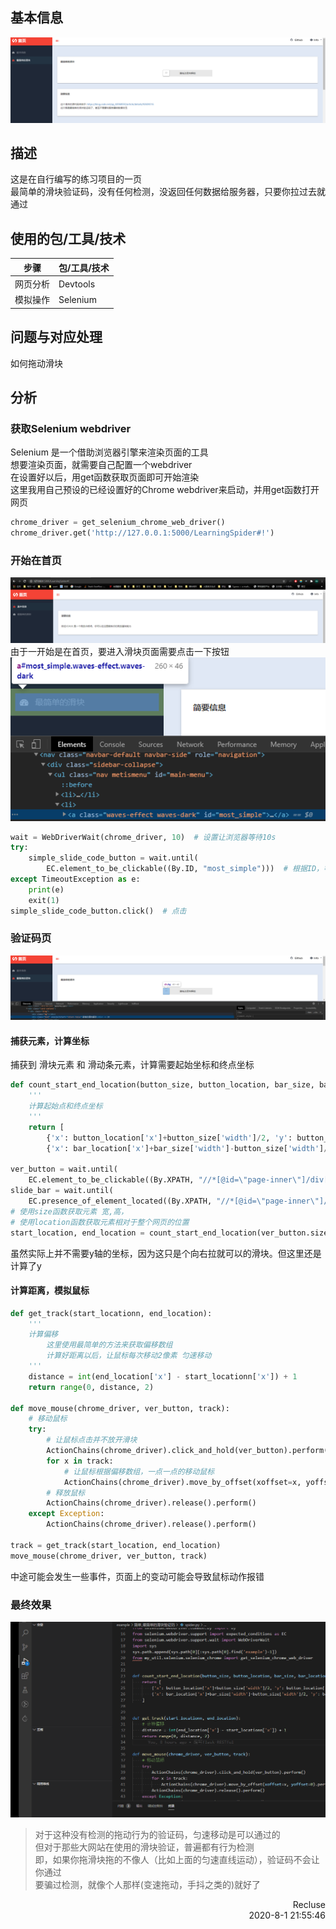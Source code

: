 ## 基本信息
![](info_res/preview.png)

## 描述  
这是在自行编写的练习项目的一页  
最简单的滑块验证码，没有任何检测，没返回任何数据给服务器，只要你拉过去就通过

## 使用的包/工具/技术
|步骤|包/工具/技术|
|--|--|
|网页分析|Devtools|
|模拟操作|Selenium|

## 问题与对应处理  
如何拖动滑块

## 分析
### 获取Selenium webdriver  
Selenium 是一个借助浏览器引擎来渲染页面的工具  
想要渲染页面，就需要自己配置一个webdriver  
在设置好以后，用get函数获取页面即可开始渲染   
这里我用自己预设的已经设置好的Chrome webdriver来启动，并用get函数打开网页  
```python
chrome_driver = get_selenium_chrome_web_driver()
chrome_driver.get('http://127.0.0.1:5000/LearningSpider#!')
```


### 开始在首页  
![](info_res/index.png)  
由于一开始是在首页，要进入滑块页面需要点击一下按钮  
![](info_res/menu_xpath.png)  

```python
wait = WebDriverWait(chrome_driver, 10)  # 设置让浏览器等待10s
try:
    simple_slide_code_button = wait.until(
        EC.element_to_be_clickable((By.ID, "most_simple")))  # 根据ID，等待菜单元素出现
except TimeoutException as e:
    print(e)
    exit(1)
simple_slide_code_button.click()  # 点击
```

### 验证码页  
![](info_res/ver_code_preview.png)  
#### 捕获元素，计算坐标
捕获到 滑块元素 和 滑动条元素，计算需要起始坐标和终点坐标  

```python
def count_start_end_location(button_size, button_location, bar_size, bar_location):
    '''
    计算起始点和终点坐标
    '''
    return [
        {'x': button_location['x']+button_size['width']/2, 'y': button_location['y']+button_size['height']/2},
        {'x': bar_location['x']+bar_size['width']-button_size['width']/2, 'y': bar_location['y']}]

ver_button = wait.until(
    EC.element_to_be_clickable((By.XPATH, "//*[@id=\"page-inner\"]/div[1]/div/div/div[2]/div[1]/div[3]")))
slide_bar = wait.until(
    EC.presence_of_element_located((By.XPATH, "//*[@id=\"page-inner\"]/div[1]/div/div/div[2]/div[1]/div[2]")))
# 使用size函数获取元素 宽,高， 
# 使用location函数获取元素相对于整个网页的位置
start_location, end_location = count_start_end_location(ver_button.size, ver_button.location, slide_bar.size, slide_bar.location)
```
虽然实际上并不需要y轴的坐标，因为这只是个向右拉就可以的滑块。但这里还是计算了y  

#### 计算距离，模拟鼠标  
```python
def get_track(start_locationn, end_location):
    '''
    计算偏移
        这里使用最简单的方法来获取偏移数组
        计算好距离以后，让鼠标每次移动2像素 匀速移动
    '''
    distance = int(end_location['x'] - start_locationn['x']) + 1
    return range(0, distance, 2)

def move_mouse(chrome_driver, ver_button, track):
    # 移动鼠标
    try:
        # 让鼠标点击并不放开滑块
        ActionChains(chrome_driver).click_and_hold(ver_button).perform()
        for x in track:
            # 让鼠标根据偏移数组，一点一点的移动鼠标
            ActionChains(chrome_driver).move_by_offset(xoffset=x, yoffset=0).perform()
        # 释放鼠标
        ActionChains(chrome_driver).release().perform()
    except Exception:
        ActionChains(chrome_driver).release().perform()

track = get_track(start_location, end_location)
move_mouse(chrome_driver, ver_button, track)
```
中途可能会发生一些事件，页面上的变动可能会导致鼠标动作报错  

### 最终效果
![](info_res/final.gif)  


>对于这种没有检测的拖动行为的验证码，匀速移动是可以通过的  
但对于那些大网站在使用的滑块验证，普遍都有行为检测  
即，如果你拖滑块拖的不像人（比如上面的匀速直线运动），验证码不会让你通过  
要骗过检测，就像个人那样(变速拖动，手抖之类的)就好了  

<p style="text-align:right">Recluse<br>2020-8-1 21:55:46</p>